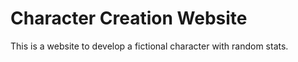 # Character Creation Website 

This is a website to develop a fictional character with random stats.

